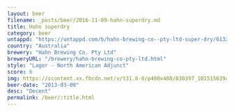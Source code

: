 ```yaml
---
layout: beer
filename: _posts/beer/2016-11-09-hahn-superdry.md
title: Hahn superdry
category: beer
untappd: "https://untappd.com/b/hahn-brewing-co--pty-ltd-super-dry/6132"
country: "Australia"
brewery: "Hahn Brewing Co. Pty Ltd"
breweryURL: "/brewery/hahn-brewing-co-pty-ltd.html"
style: "Lager - North American Adjunct"
score: 6
img: https://scontent.xx.fbcdn.net/v/t31.0-0/p480x480/830397_10151563947313745_1098411203_o.jpg?_nc_cat=103&_nc_ohc=wNr15iIuC98AQk32I_ZfwU6E7juPgnMa796viDZ7gEfrFD9O-1BOPb_eg&_nc_ht=scontent.xx&oh=a4c4d7975d03818d5f9b6b033d73966d&oe=5E52B9D8
beer-date: "2013-03-09"
desc: "Decent"
permalink: /beer/:title.html
---
```

